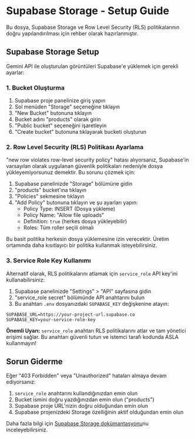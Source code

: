 # Supabase Storage - Setup Guide

Bu dosya, Supabase Storage ve Row Level Security (RLS) politikalarının doğru yapılandırılması için rehber olarak hazırlanmıştır.

## Supabase Storage Setup

Gemini API ile oluşturulan görüntüleri Supabase'e yüklemek için gerekli ayarlar:

### 1. Bucket Oluşturma

1. Supabase proje panelinize giriş yapın
2. Sol menüden "Storage" seçeneğine tıklayın
3. "New Bucket" butonuna tıklayın
4. Bucket adını "products" olarak girin 
5. "Public bucket" seçeneğini işaretleyin
6. "Create bucket" butonuna tıklayarak bucketi oluşturun

### 2. Row Level Security (RLS) Politikası Ayarlama

"new row violates row-level security policy" hatası alıyorsanız, Supabase'in varsayılan olarak uygulanan güvenlik politikaları nedeniyle dosya yükleyemiyorsunuz demektir. Bu sorunu çözmek için:

1. Supabase panelinizde "Storage" bölümüne gidin
2. "products" bucket'ına tıklayın
3. "Policies" sekmesine tıklayın
4. "Add Policy" butonuna tıklayın ve şu ayarları yapın:
   - Policy Type: INSERT (Dosya yükleme)
   - Policy Name: "Allow file uploads"
   - Definition: `true` (herkes dosya yükleyebilir)
   - Roles: Tüm roller seçili olmalı

Bu basit politika herkesin dosya yüklemesine izin verecektir. Üretim ortamında daha kısıtlayıcı bir politika kullanmak isteyebilirsiniz.

### 3. Service Role Key Kullanımı

Alternatif olarak, RLS politikalarını atlamak için `service_role` API key'ini kullanabilirsiniz:

1. Supabase panelinizde "Settings" > "API" sayfasına gidin
2. "service_role secret" bölümünde API anahtarını bulun
3. Bu anahtarı `.env` dosyanızdaki `SUPABASE_KEY` değişkenine atayın:

```
SUPABASE_URL=https://your-project-url.supabase.co
SUPABASE_KEY=your-service-role-key
```

**Önemli Uyarı:** `service_role` anahtarı RLS politikalarını atlar ve tam yönetici erişimi sağlar. Bu anahtarı güvenli tutun ve istemci tarafı kodunda ASLA kullanmayın!

## Sorun Giderme

Eğer "403 Forbidden" veya "Unauthorized" hataları almaya devam ediyorsanız:

1. `service_role` anahtarını kullandığınızdan emin olun
2. Bucket ismini doğru yazdığınızdan emin olun ("products")
3. Supabase proje URL'nizin doğru olduğundan emin olun
4. Supabase projenizdeki Storage özelliğinin aktif olduğundan emin olun

Daha fazla bilgi için [Supabase Storage dokümantasyonu](https://supabase.com/docs/guides/storage)nu inceleyebilirsiniz. 
